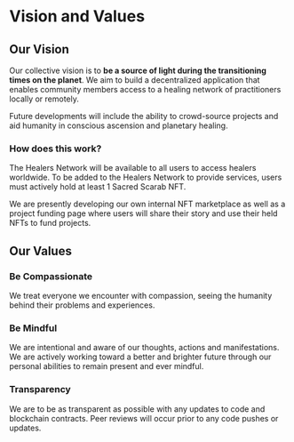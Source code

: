 # Vision and Values

## Our Vision

Our collective vision is to **be a source of light during the transitioning times on the planet**. We aim to build a decentralized application that enables community members access to a healing network of practitioners locally or remotely.

Future developments will include the ability to crowd-source projects and aid humanity in conscious ascension and planetary healing.

### How does this work?

The Healers Network will be available to all users to access healers worldwide. To be added to the Healers Network to provide services, users must actively hold at least 1 Sacred Scarab NFT.&#x20;

We are presently developing our own internal NFT marketplace as well as a project funding page where users will share their story and use their held NFTs to fund projects.&#x20;

## Our Values

### Be Compassionate

We treat everyone we encounter with compassion, seeing the humanity behind their problems and experiences.

### Be Mindful

We are intentional and aware of our thoughts, actions and manifestations. We are actively working toward a better and brighter future through our personal abilities to remain present and ever mindful.

### Transparency

We are to be as transparent as possible with any updates to code and blockchain contracts. Peer reviews will occur prior to any code pushes or updates. &#x20;
